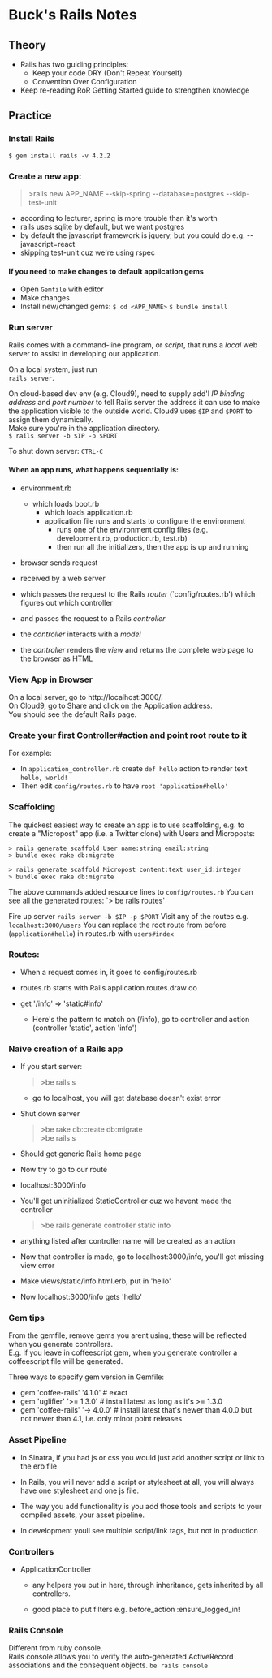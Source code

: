 # Buck's Rails Notes

## Theory
- Rails has two guiding principles:
  - Keep your code DRY (Don't Repeat Yourself)
  - Convention Over Configuration
- Keep re-reading RoR Getting Started guide to strengthen knowledge


## Practice

### Install Rails
`$ gem install rails -v 4.2.2`

### Create a new app:
  >\>rails new APP_NAME --skip-spring --database=postgres --skip-test-unit

  - according to lecturer, spring is more trouble than it's worth
  -  rails uses sqlite by default, but we want postgres
  -  by default the javascript framework is jquery, but you could do e.g. --javascript=react
  - skipping test-unit cuz we're using rspec

#### If you need to make changes to default application gems
- Open `Gemfile` with editor
- Make changes
- Install new/changed gems:
`$ cd <APP_NAME>`
`$ bundle install`

### Run server
Rails comes with a command-line program, or *script*, that runs a *local* web server to assist in developing our application.

On a local system, just run  
`rails server`.

On cloud-based dev env (e.g. Cloud9), need to supply add'l *IP binding address* and *port number* to tell Rails server the address it can use to make the application visible to the outside world.  Cloud9 uses `$IP` and `$PORT` to assign them dynamically.  
Make sure you're in the application directory.  
`$ rails server -b $IP -p $PORT`

To shut down server: `CTRL-C`

#### When an app runs, what happens sequentially is:

- environment.rb
  - which loads boot.rb
    - which loads application.rb
    - application file runs and starts to configure the environment
      - runs one of the environment config files (e.g. development.rb, production.rb, test.rb)
      - then run all the initializers, then the app is up and running
      
- browser sends request
- received by a web server
- which passes the request to the Rails *router* (`config/routes.rb') which figures out which controller
- and passes the request to a Rails *controller*
- the *controller* interacts with a *model*
- the *controller* renders the *view* and returns the complete web page to the browser as HTML
      
### View App in Browser
On a local server, go to http://localhost:3000/.  
On Cloud9, go to Share and click on the Application address.  
You should see the default Rails page.

### Create your first Controller#action and point root route to it
For example:  
- In `application_controller.rb` create `def hello` action to render text `hello, world!`  
- Then edit `config/routes.rb` to have `root 'application#hello'`

### Scaffolding
The quickest easiest way to create an app is to use scaffolding, e.g. to create a "Micropost" app (i.e. a Twitter clone) with Users and Microposts:
```
> rails generate scaffold User name:string email:string
> bundle exec rake db:migrate

> rails generate scaffold Micropost content:text user_id:integer
> bundle exec rake db:migrate
```
The above commands added resource lines to `config/routes.rb`
You can see all the generated routes: `> be rails routes'

Fire up server `rails server -b $IP -p $PORT`
Visit any of the routes e.g. `localhost:3000/users`
You can replace the root route from before (`application#hello`) in routes.rb with `users#index`

### Routes:
  - When a request comes in, it goes to config/routes.rb
  - routes.rb starts with Rails.application.routes.draw do

  - get '/info' => 'static#info'
    - Here's the pattern to match on (/info), go to controller and action (controller 'static', action 'info')

### Naive creation of a Rails app
- If you start server:
  >\>be rails s
  - go to localhost, you will get database doesn't exist error

- Shut down server
  >\>be rake db:create db:migrate  
  >\>be rails s
- Should get generic Rails home page
- Now try to go to our route
- localhost:3000/info
- You'll get uninitialized StaticController cuz we havent made the controller
  >\>be rails generate controller static info
- anything listed after controller name will be created as an action
- Now that controller is made, go to localhost:3000/info, you'll get missing view error
- Make views/static/info.html.erb, put in 'hello'
- Now localhost:3000/info gets 'hello'

### Gem tips
From the gemfile, remove gems you arent using, these will be reflected when you generate controllers.  
E.g. if you leave in coffeescript gem, when you generate controller a coffeescript file will be generated.

Three ways to specify gem version in Gemfile:
- gem 'coffee-rails'  '4.1.0'     # exact
- gem 'uglifier'      '>= 1.3.0'  # install latest as long as it's >= 1.3.0
- gem 'coffee-rails'  '-> 4.0.0'  # install latest that's newer than 4.0.0 but not newer than 4.1, i.e. only minor point releases

### Asset Pipeline
  - In Sinatra, if you had js or css you would just add another script or link to the erb file
  - In Rails, you will never add a script or stylesheet at all, you will always have one stylesheet and one js file.
  - The way you add functionality is you add those tools and scripts to your compiled assets, your asset pipeline.

  - In development youll see multiple script/link tags, but not in production

### Controllers
  - ApplicationController
    - any helpers you put in here, through inheritance, gets inherited by all controllers.

    - good place to put filters e.g. before_action :ensure_logged_in!
    
### Rails Console
Different from ruby console.  
Rails console allows you to verify the auto-generated ActiveRecord associations and the consequent objects.
`be rails console`



